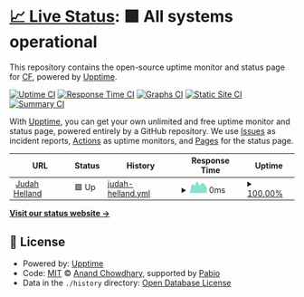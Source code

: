 # [📈 Live Status](https://NeckbeardThePirate.github.io/jaech-upptime): <!--live status--> **🟩 All systems operational**

This repository contains the open-source uptime monitor and status page for [CF](https://NeckbeardThePirate.github.io/jaech-upptime), powered by [Upptime](https://github.com/upptime/upptime).

[![Uptime CI](https://github.com/NeckbeardThePirate/jaech-upptime/workflows/Uptime%20CI/badge.svg)](https://github.com/NeckbeardThePirate/jaech-upptime/actions?query=workflow%3A%22Uptime+CI%22)
[![Response Time CI](https://github.com/NeckbeardThePirate/jaech-upptime/workflows/Response%20Time%20CI/badge.svg)](https://github.com/NeckbeardThePirate/jaech-upptime/actions?query=workflow%3A%22Response+Time+CI%22)
[![Graphs CI](https://github.com/NeckbeardThePirate/jaech-upptime/workflows/Graphs%20CI/badge.svg)](https://github.com/NeckbeardThePirate/jaech-upptime/actions?query=workflow%3A%22Graphs+CI%22)
[![Static Site CI](https://github.com/NeckbeardThePirate/jaech-upptime/workflows/Static%20Site%20CI/badge.svg)](https://github.com/NeckbeardThePirate/jaech-upptime/actions?query=workflow%3A%22Static+Site+CI%22)
[![Summary CI](https://github.com/NeckbeardThePirate/jaech-upptime/workflows/Summary%20CI/badge.svg)](https://github.com/NeckbeardThePirate/jaech-upptime/actions?query=workflow%3A%22Summary+CI%22)

With [Upptime](https://upptime.js.org), you can get your own unlimited and free uptime monitor and status page, powered entirely by a GitHub repository. We use [Issues](https://github.com/NeckbeardThePirate/jaech-upptime/issues) as incident reports, [Actions](https://github.com/NeckbeardThePirate/jaech-upptime/actions) as uptime monitors, and [Pages](https://NeckbeardThePirate.github.io/jaech-upptime) for the status page.

<!--start: status pages-->
<!-- This summary is generated by Upptime (https://github.com/upptime/upptime) -->
<!-- Do not edit this manually, your changes will be overwritten -->
<!-- prettier-ignore -->
| URL | Status | History | Response Time | Uptime |
| --- | ------ | ------- | ------------- | ------ |
| <img alt="" src="https://icons.duckduckgo.com/ip3/judahhelland.com.ico" height="13"> [Judah Helland](https://judahhelland.com) | 🟩 Up | [judah-helland.yml](https://github.com/NeckbeardThePirate/jaech-upptime/commits/HEAD/history/judah-helland.yml) | <details><summary><img alt="Response time graph" src="./graphs/judah-helland/response-time-week.png" height="20"> 0ms</summary><br><a href="https://NeckbeardThePirate.github.io/jaech-upptime/history/judah-helland"><img alt="Response time 0" src="https://img.shields.io/endpoint?url=https%3A%2F%2Fraw.githubusercontent.com%2FNeckbeardThePirate%2Fjaech-upptime%2FHEAD%2Fapi%2Fjudah-helland%2Fresponse-time.json"></a><br><a href="https://NeckbeardThePirate.github.io/jaech-upptime/history/judah-helland"><img alt="24-hour response time 0" src="https://img.shields.io/endpoint?url=https%3A%2F%2Fraw.githubusercontent.com%2FNeckbeardThePirate%2Fjaech-upptime%2FHEAD%2Fapi%2Fjudah-helland%2Fresponse-time-day.json"></a><br><a href="https://NeckbeardThePirate.github.io/jaech-upptime/history/judah-helland"><img alt="7-day response time 0" src="https://img.shields.io/endpoint?url=https%3A%2F%2Fraw.githubusercontent.com%2FNeckbeardThePirate%2Fjaech-upptime%2FHEAD%2Fapi%2Fjudah-helland%2Fresponse-time-week.json"></a><br><a href="https://NeckbeardThePirate.github.io/jaech-upptime/history/judah-helland"><img alt="30-day response time 0" src="https://img.shields.io/endpoint?url=https%3A%2F%2Fraw.githubusercontent.com%2FNeckbeardThePirate%2Fjaech-upptime%2FHEAD%2Fapi%2Fjudah-helland%2Fresponse-time-month.json"></a><br><a href="https://NeckbeardThePirate.github.io/jaech-upptime/history/judah-helland"><img alt="1-year response time 0" src="https://img.shields.io/endpoint?url=https%3A%2F%2Fraw.githubusercontent.com%2FNeckbeardThePirate%2Fjaech-upptime%2FHEAD%2Fapi%2Fjudah-helland%2Fresponse-time-year.json"></a></details> | <details><summary><a href="https://NeckbeardThePirate.github.io/jaech-upptime/history/judah-helland">100.00%</a></summary><a href="https://NeckbeardThePirate.github.io/jaech-upptime/history/judah-helland"><img alt="All-time uptime 100.00%" src="https://img.shields.io/endpoint?url=https%3A%2F%2Fraw.githubusercontent.com%2FNeckbeardThePirate%2Fjaech-upptime%2FHEAD%2Fapi%2Fjudah-helland%2Fuptime.json"></a><br><a href="https://NeckbeardThePirate.github.io/jaech-upptime/history/judah-helland"><img alt="24-hour uptime 100.00%" src="https://img.shields.io/endpoint?url=https%3A%2F%2Fraw.githubusercontent.com%2FNeckbeardThePirate%2Fjaech-upptime%2FHEAD%2Fapi%2Fjudah-helland%2Fuptime-day.json"></a><br><a href="https://NeckbeardThePirate.github.io/jaech-upptime/history/judah-helland"><img alt="7-day uptime 100.00%" src="https://img.shields.io/endpoint?url=https%3A%2F%2Fraw.githubusercontent.com%2FNeckbeardThePirate%2Fjaech-upptime%2FHEAD%2Fapi%2Fjudah-helland%2Fuptime-week.json"></a><br><a href="https://NeckbeardThePirate.github.io/jaech-upptime/history/judah-helland"><img alt="30-day uptime 100.00%" src="https://img.shields.io/endpoint?url=https%3A%2F%2Fraw.githubusercontent.com%2FNeckbeardThePirate%2Fjaech-upptime%2FHEAD%2Fapi%2Fjudah-helland%2Fuptime-month.json"></a><br><a href="https://NeckbeardThePirate.github.io/jaech-upptime/history/judah-helland"><img alt="1-year uptime 100.00%" src="https://img.shields.io/endpoint?url=https%3A%2F%2Fraw.githubusercontent.com%2FNeckbeardThePirate%2Fjaech-upptime%2FHEAD%2Fapi%2Fjudah-helland%2Fuptime-year.json"></a></details>

<!--end: status pages-->

[**Visit our status website →**](https://NeckbeardThePirate.github.io/jaech-upptime)

## 📄 License

- Powered by: [Upptime](https://github.com/upptime/upptime)
- Code: [MIT](./LICENSE) © [Anand Chowdhary](https://anandchowdhary.com), supported by [Pabio](https://pabio.com)
- Data in the `./history` directory: [Open Database License](https://opendatacommons.org/licenses/odbl/1-0/)
